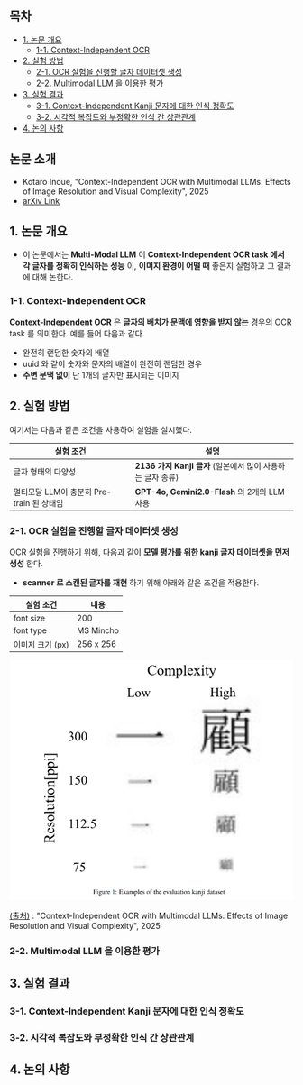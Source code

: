 ## 목차

* [1. 논문 개요](#1-논문-개요)
  * [1-1. Context-Independent OCR](#1-1-context-independent-ocr)
* [2. 실험 방법](#2-실험-방법)
  * [2-1. OCR 실험을 진행할 글자 데이터셋 생성](#2-1-ocr-실험을-진행할-글자-데이터셋-생성)
  * [2-2. Multimodal LLM 을 이용한 평가](#2-2-multimodal-llm-을-이용한-평가)
* [3. 실험 결과](#3-실험-결과)
  * [3-1. Context-Independent Kanji 문자에 대한 인식 정확도](#3-1-context-independent-kanji-문자에-대한-인식-정확도)
  * [3-2. 시각적 복잡도와 부정확한 인식 간 상관관계](#3-2-시각적-복잡도와-부정확한-인식-간-상관관계)
* [4. 논의 사항](#4-논의-사항)

## 논문 소개

* Kotaro Inoue, "Context-Independent OCR with Multimodal LLMs: Effects of Image Resolution and Visual Complexity", 2025
* [arXiv Link](https://arxiv.org/pdf/2503.23667)

## 1. 논문 개요

* 이 논문에서는 **Multi-Modal LLM** 이 **Context-Independent OCR task 에서 각 글자를 정확히 인식하는 성능** 이, **이미지 환경이 어떨 때** 좋은지 실험하고 그 결과에 대해 논한다.

### 1-1. Context-Independent OCR

**Context-Independent OCR** 은 **글자의 배치가 문맥에 영향을 받지 않는** 경우의 OCR task 를 의미한다. 예를 들어 다음과 같다.

* 완전히 랜덤한 숫자의 배열
* uuid 와 같이 숫자와 문자의 배열이 완전히 랜덤한 경우
* **주변 문맥 없이** 단 1개의 글자만 표시되는 이미지

## 2. 실험 방법

여기서는 다음과 같은 조건을 사용하여 실험을 실시했다.

| 실험 조건                         | 설명                                        |
|-------------------------------|-------------------------------------------|
| 글자 형태의 다양성                    | **2136 가지 Kanji 글자** (일본에서 많이 사용하는 글자 종류) |
| 멀티모달 LLM이 충분히 Pre-train 된 상태임 | **GPT-4o, Gemini2.0-Flash** 의 2개의 LLM 사용  |

### 2-1. OCR 실험을 진행할 글자 데이터셋 생성

OCR 실험을 진행하기 위해, 다음과 같이 **모델 평가를 위한 kanji 글자 데이터셋을 먼저 생성** 한다.

* **scanner 로 스캔된 글자를 재현** 하기 위해 아래와 같은 조건을 적용한다.

| 실험 조건       | 내용        |
|-------------|-----------|
| font size   | 200       |
| font type   | MS Mincho |
| 이미지 크기 (px) | 256 x 256 |

![image](../images/LLM_MultiModal_OCR_1.PNG)

[(출처)](https://arxiv.org/pdf/2503.23667) : "Context-Independent OCR with Multimodal LLMs: Effects of Image Resolution and Visual Complexity", 2025

### 2-2. Multimodal LLM 을 이용한 평가

## 3. 실험 결과

### 3-1. Context-Independent Kanji 문자에 대한 인식 정확도

### 3-2. 시각적 복잡도와 부정확한 인식 간 상관관계

## 4. 논의 사항
